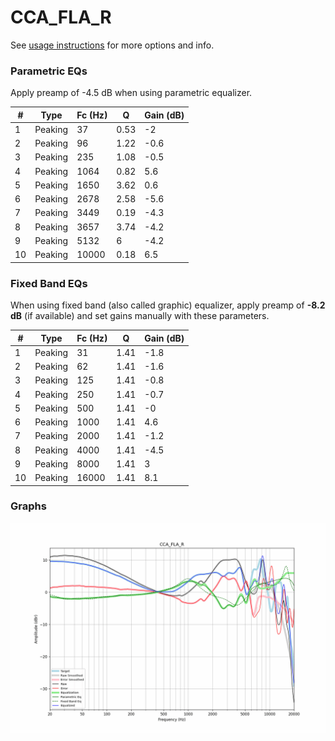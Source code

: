 # CCA_FLA_R
See [usage instructions](https://github.com/jaakkopasanen/AutoEq#usage) for more options and info.

### Parametric EQs
Apply preamp of -4.5 dB when using parametric equalizer.

|   # | Type    |   Fc (Hz) |    Q |   Gain (dB) |
|-----|---------|-----------|------|-------------|
|   1 | Peaking |        37 | 0.53 |        -2   |
|   2 | Peaking |        96 | 1.22 |        -0.6 |
|   3 | Peaking |       235 | 1.08 |        -0.5 |
|   4 | Peaking |      1064 | 0.82 |         5.6 |
|   5 | Peaking |      1650 | 3.62 |         0.6 |
|   6 | Peaking |      2678 | 2.58 |        -5.6 |
|   7 | Peaking |      3449 | 0.19 |        -4.3 |
|   8 | Peaking |      3657 | 3.74 |        -4.2 |
|   9 | Peaking |      5132 | 6    |        -4.2 |
|  10 | Peaking |     10000 | 0.18 |         6.5 |

### Fixed Band EQs
When using fixed band (also called graphic) equalizer, apply preamp of **-8.2 dB** (if available) and set gains manually with these parameters.

|   # | Type    |   Fc (Hz) |    Q |   Gain (dB) |
|-----|---------|-----------|------|-------------|
|   1 | Peaking |        31 | 1.41 |        -1.8 |
|   2 | Peaking |        62 | 1.41 |        -1.6 |
|   3 | Peaking |       125 | 1.41 |        -0.8 |
|   4 | Peaking |       250 | 1.41 |        -0.7 |
|   5 | Peaking |       500 | 1.41 |        -0   |
|   6 | Peaking |      1000 | 1.41 |         4.6 |
|   7 | Peaking |      2000 | 1.41 |        -1.2 |
|   8 | Peaking |      4000 | 1.41 |        -4.5 |
|   9 | Peaking |      8000 | 1.41 |         3   |
|  10 | Peaking |     16000 | 1.41 |         8.1 |

### Graphs
![](./CCA_FLA_R.png)
